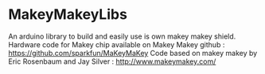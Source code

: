 MakeyMakeyLibs
==============

An arduino library to build and easily use is own makey makey shield. 
Hardware code for Makey chip available on Makey Makey github : https://github.com/sparkfun/MaKeyMaKey
Code based on makey makey by Eric Rosenbaum and Jay Silver : http://www.makeymakey.com/